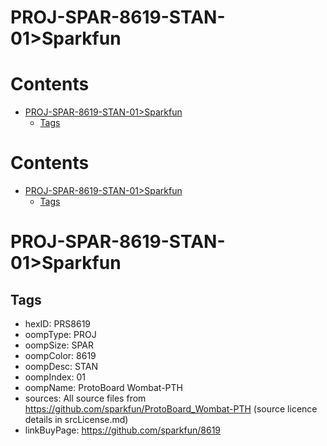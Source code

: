 
PROJ-SPAR-8619-STAN-01>Sparkfun
===============================

Contents
========

* [PROJ-SPAR-8619-STAN-01>Sparkfun](#proj-spar-8619-stan-01sparkfun)
	* [Tags](#tags)

Contents
========

* [PROJ-SPAR-8619-STAN-01>Sparkfun](#proj-spar-8619-stan-01sparkfun)
	* [Tags](#tags)

# PROJ-SPAR-8619-STAN-01>Sparkfun

## Tags

- hexID: PRS8619
- oompType: PROJ
- oompSize: SPAR
- oompColor: 8619
- oompDesc: STAN
- oompIndex: 01
- oompName: ProtoBoard Wombat-PTH
- sources: All source files from https://github.com/sparkfun/ProtoBoard_Wombat-PTH (source licence details in srcLicense.md)
- linkBuyPage: https://github.com/sparkfun/8619
